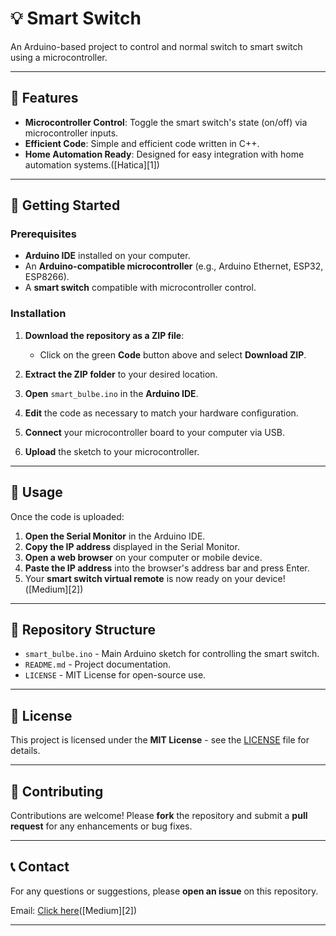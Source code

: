 
# 💡 Smart Switch

An Arduino-based project to control and normal switch to smart switch using a microcontroller.

---

## 🚀 Features

* **Microcontroller Control**: Toggle the smart switch's state (on/off) via microcontroller inputs.
* **Efficient Code**: Simple and efficient code written in C++.
* **Home Automation Ready**: Designed for easy integration with home automation systems.([Hatica][1])

---

## 🧰 Getting Started

### Prerequisites

* **Arduino IDE** installed on your computer.
* An **Arduino-compatible microcontroller** (e.g., Arduino Ethernet, ESP32, ESP8266).
* A **smart switch** compatible with microcontroller control.

### Installation

1. **Download the repository as a ZIP file**:

   * Click on the green **Code** button above and select **Download ZIP**.
2. **Extract the ZIP folder** to your desired location.
3. **Open** `smart_bulbe.ino` in the **Arduino IDE**.
4. **Edit** the code as necessary to match your hardware configuration.
5. **Connect** your microcontroller board to your computer via USB.
6. **Upload** the sketch to your microcontroller.

---

## 🔧 Usage

Once the code is uploaded:

1. **Open the Serial Monitor** in the Arduino IDE.
2. **Copy the IP address** displayed in the Serial Monitor.
3. **Open a web browser** on your computer or mobile device.
4. **Paste the IP address** into the browser's address bar and press Enter.
5. Your **smart switch virtual remote** is now ready on your device!([Medium][2])

---

## 📁 Repository Structure

* `smart_bulbe.ino` - Main Arduino sketch for controlling the smart switch.
* `README.md` - Project documentation.
* `LICENSE` - MIT License for open-source use.

---

## 📜 License

This project is licensed under the **MIT License** - see the [LICENSE](LICENSE) file for details.

---

## 🤝 Contributing

Contributions are welcome! Please **fork** the repository and submit a **pull request** for any enhancements or bug fixes.

---

## 📞 Contact

For any questions or suggestions, please **open an issue** on this repository.

Email: [Click here](mailto:duttasunanda730@gmail.com)([Medium][2])

---
